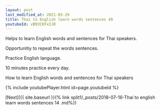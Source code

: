 ```yaml
---
layout: post
last_modified_at: 2021-03-29
title: Thai to English learn words sentences 49 
youtubeId: vB93CKFxIJ0
---
```

 
 
Helps to learn English words and sentences for Thai speakers.

Opportunitiy to repeat the words sentences. 

Practice English language. 
 
10 minutes practice every day. 
 
How to learn English words and sentences for Thai speakers 
 
{% include youtubePlayer.html id=page.youtubeId %}
 
 
[Next]({{ site.baseurl }}{% link  split1/_posts/2018-07-16-Thai to english learn words sentences 14 .md%})
 
